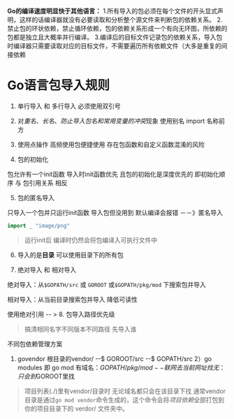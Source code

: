 **Go的编译速度明显快于其他语言：**
1.所有导入的包必须在每个文件的开头显式声明，这样的话编译器就没有必要读取和分析整个源文件来判断包的依赖关系。
2.禁止包的环状依赖，禁止循环依赖，包的依赖关系形成一个有向无环图，所依赖的包都是独立且大概率并行编译。
3.编译后的目标文件记录包的依赖关系，导入包时编译器只需要读取对应的目标文件，不需要遍历所有依赖文件（大多是重复的间接依赖


# Go语言包导入规则

1. 单行导入 和 多行导入 必须使用双引号

2. 对*重名*、*长名*、*防止导入包名和常用变量的冲突*现象 使用别名 import 名称前方

3. 使用点操作
高频使用包便捷使用
存在包函数和自定义函数混淆的风险

4. 包的初始化

包允许有一个init函数 导入时init函数优先
且包的初始化是深度优先的
即初始化顺序 与 包引用关系 相反

5. 包的匿名导入

只导入一个包并只运行init函数 
导入包但没用到 默认编译会报错 －－》匿名导入 

```go
import _ "image/png"
```
[^_]:空白标识符 不可访问
> 运行init后 编译时仍然会将包编译入可执行文件中

6. 导入的是**目录** 可以使用目录下的所有包

7. 绝对导入 和 相对导入

绝对导入：从`$GOPATH/src` 或  `GOROOT` 或`$GOPATH/pkg/mod` 下搜索包并导入

相对导入：从当前目录搜索包并导入 降低可读性 

使用绝对引用 -- >
8. 包导入路径优先级
> 搞清相同名字不同版本不同路径 先导入谁

不同包依赖管理方案

1) govendor 
	根目录的vendor/ --$ GOROOT/src --$ GOPATH/src 
	2）go modules  即 go mod 
	有域名：$GOPATH/pkg/mod -- 联网去当前网址找
	无：只会到$GOROOT里找
> 项目列表(./)里有vendor/目录时 无论域名都只会在该目录下找
> 通常vendor 目录是通过` go mod vendor `命令生成的，这个命令会将*项目依赖*全部打包到你的项目目录下的 verdor/ 文件夹中。

